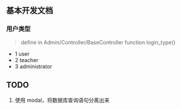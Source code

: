 ﻿## 基本开发文档

### 用户类型


> define in Admin/Controller/BaseController function login_type()

+ 1 user 
+ 2 teacher 
+ 3 administrator




## TODO

1. 使用 modal，将数据库查询语句分离出来
 
 